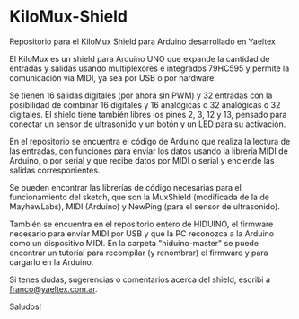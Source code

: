 # KiloMux-Shield
Repositorio para el KiloMux Shield para Arduino desarrollado en Yaeltex

El KiloMux es un shield para Arduino UNO que expande la cantidad de
entradas y salidas usando multiplexores e integrados 79HC595 y permite
la comunicación via MIDI, ya sea por USB o por hardware.

Se tienen 16 salidas digitales (por ahora sin PWM) y 32 entradas con la
posibilidad de combinar 16 digitales y 16 analógicas o 32 analógicas o
32 digitales. El shield tiene también libres los pines 2, 3, 12 y 13,
pensado para conectar un sensor de ultrasonido y un botón y un LED para
su activación.

En el repositorio se encuentra el código de Arduino que realiza la
lectura de las entradas, con funciones para enviar los datos usando la
librería MIDI de Arduino, o por serial y que recibe datos por MIDI o
serial y enciende las salidas corresponientes.

Se pueden encontrar las librerías de código necesarias para el
funcionamiento del sketch, que son la MuxShield (modificada de la de
MayhewLabs), MIDI (Arduino) y NewPing (para el sensor de ultrasonido).

También se encuentra en el repositorio entero de HIDUINO, el firmware
necesario para envíar MIDI por USB y que la PC reconozca a la Arduino
como un dispositivo MIDI. En la carpeta "hiduino-master" se puede
encontrar un tutorial para recompilar (y renombrar) el firmware y para
cargarlo en la Arduino.

Si tenes dudas, sugerencias o comentarios acerca del shield, escribi a
franco@yaeltex.com.ar.

Saludos!
